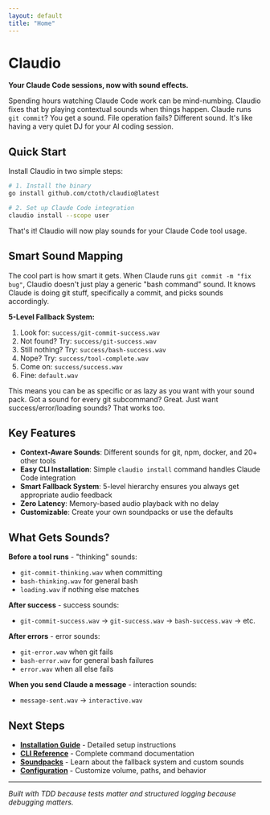```yaml
---
layout: default
title: "Home"
---
```


# Claudio

**Your Claude Code sessions, now with sound effects.**

Spending hours watching Claude Code work can be mind-numbing. Claudio fixes that by playing contextual sounds when things happen. Claude runs `git commit`? You get a sound. File operation fails? Different sound. It's like having a very quiet DJ for your AI coding session.

## Quick Start

Install Claudio in two simple steps:

```bash
# 1. Install the binary
go install github.com/ctoth/claudio@latest

# 2. Set up Claude Code integration
claudio install --scope user
```

That's it! Claudio will now play sounds for your Claude Code tool usage.

## Smart Sound Mapping

The cool part is how smart it gets. When Claude runs `git commit -m "fix bug"`, Claudio doesn't just play a generic "bash command" sound. It knows Claude is doing git stuff, specifically a commit, and picks sounds accordingly.

**5-Level Fallback System:**
1. Look for: `success/git-commit-success.wav`
2. Not found? Try: `success/git-success.wav`  
3. Still nothing? Try: `success/bash-success.wav`
4. Nope? Try: `success/tool-complete.wav`
5. Come on: `success/success.wav`
6. Fine: `default.wav`

This means you can be as specific or as lazy as you want with your sound pack. Got a sound for every git subcommand? Great. Just want success/error/loading sounds? That works too.

## Key Features

- **Context-Aware Sounds**: Different sounds for git, npm, docker, and 20+ other tools
- **Easy CLI Installation**: Simple `claudio install` command handles Claude Code integration
- **Smart Fallback System**: 5-level hierarchy ensures you always get appropriate audio feedback
- **Zero Latency**: Memory-based audio playback with no delay
- **Customizable**: Create your own soundpacks or use the defaults

## What Gets Sounds?

**Before a tool runs** - "thinking" sounds:
- `git-commit-thinking.wav` when committing
- `bash-thinking.wav` for general bash  
- `loading.wav` if nothing else matches

**After success** - success sounds:
- `git-commit-success.wav` → `git-success.wav` → `bash-success.wav` → etc.

**After errors** - error sounds:  
- `git-error.wav` when git fails
- `bash-error.wav` for general bash failures
- `error.wav` when all else fails

**When you send Claude a message** - interaction sounds:
- `message-sent.wav` → `interactive.wav`

## Next Steps

- **[Installation Guide](/installation)** - Detailed setup instructions
- **[CLI Reference](/cli-reference)** - Complete command documentation  
- **[Soundpacks](/soundpacks)** - Learn about the fallback system and custom sounds
- **[Configuration](/configuration)** - Customize volume, paths, and behavior

---

*Built with TDD because tests matter and structured logging because debugging matters.*